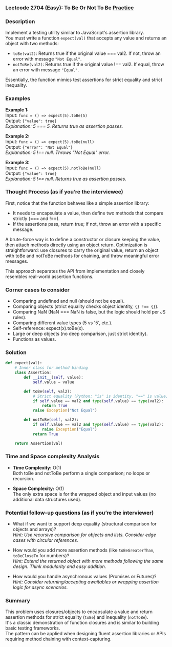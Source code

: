 ### Leetcode 2704 (Easy): To Be Or Not To Be [Practice](https://leetcode.com/problems/to-be-or-not-to-be)

### Description  
Implement a testing utility similar to JavaScript's assertion library.  
You must write a function `expect(val)` that accepts any value and returns an object with two methods:
- `toBe(val2)`: Returns true if the original value === val2. If not, throw an error with message `"Not Equal"`.
- `notToBe(val2)`: Returns true if the original value !== val2. If equal, throw an error with message `"Equal"`.

Essentially, the function mimics test assertions for strict equality and strict inequality.

### Examples  

**Example 1:**  
Input: `func = () => expect(5).toBe(5)`  
Output: `{"value": true}`  
*Explanation: 5 === 5. Returns true as assertion passes.*

**Example 2:**  
Input: `func = () => expect(5).toBe(null)`  
Output: `{"error": "Not Equal"}`  
*Explanation: 5 !== null. Throws "Not Equal" error.*

**Example 3:**  
Input: `func = () => expect(5).notToBe(null)`  
Output: `{"value": true}`  
*Explanation: 5 !== null. Returns true as assertion passes.*


### Thought Process (as if you’re the interviewee)  
First, notice that the function behaves like a simple assertion library:
- It needs to encapsulate a value, then define two methods that compare strictly (=== and !==).
- If the assertions pass, return true; if not, throw an error with a specific message.

A brute-force way is to define a constructor or closure keeping the value, then attach methods directly using an object return.
Optimization is straightforward: use closures to carry the original value, return an object with toBe and notToBe methods for chaining, and throw meaningful error messages.

This approach separates the API from implementation and closely resembles real-world assertion functions.


### Corner cases to consider  
- Comparing undefined and null (should not be equal).
- Comparing objects (strict equality checks object identity, `{} !== {}`).
- Comparing NaN (NaN === NaN is false, but the logic should hold per JS rules).
- Comparing different value types (5 vs '5', etc.).
- Self-reference: expect(x).toBe(x).
- Large or deep objects (no deep comparison, just strict identity).
- Functions as values.


### Solution

```python
def expect(val):
    # Inner class for method binding
    class Assertion:
        def __init__(self, value):
            self.value = value

        def toBe(self, val2):
            # Strict equality (Python: "is" is identity, "==" is value; JS uses "===")
            if self.value == val2 and type(self.value) == type(val2):
                return True
            raise Exception("Not Equal")

        def notToBe(self, val2):
            if self.value == val2 and type(self.value) == type(val2):
                raise Exception("Equal")
            return True

    return Assertion(val)
```

### Time and Space complexity Analysis  

- **Time Complexity:** O(1)  
  Both toBe and notToBe perform a single comparison; no loops or recursion.

- **Space Complexity:** O(1)  
  The only extra space is for the wrapped object and input values (no additional data structures used).


### Potential follow-up questions (as if you’re the interviewer)  

- What if we want to support deep equality (structural comparison for objects and arrays)?  
  *Hint: Use recursive comparison for objects and lists. Consider edge cases with circular references.*

- How would you add more assertion methods (like `toBeGreaterThan`, `toBeCloseTo` for numbers)?  
  *Hint: Extend the returned object with more methods following the same design. Think modularity and easy addition.*

- How would you handle asynchronous values (Promises or Futures)?  
  *Hint: Consider returning/accepting awaitables or wrapping assertion logic for async scenarios.*


### Summary
This problem uses closures/objects to encapsulate a value and return assertion methods for strict equality (`toBe`) and inequality (`notToBe`).  
It's a classic demonstration of function closures and is similar to building basic testing frameworks.  
The pattern can be applied when designing fluent assertion libraries or APIs requiring method chaining with context-capturing.